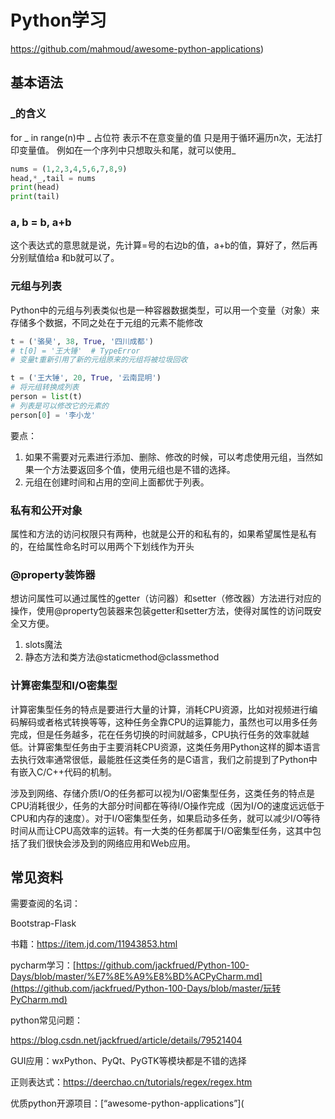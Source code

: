 # Python学习

https://github.com/mahmoud/awesome-python-applications)



## 基本语法

### _的含义

for _ in range(n)中 _ 占位符 表示不在意变量的值 只是用于循环遍历n次，无法打印变量值。
例如在一个序列中只想取头和尾，就可以使用_

```python
nums = (1,2,3,4,5,6,7,8,9)
head,*_,tail = nums
print(head)
print(tail)
```

### a, b = b, a+b

 这个表达式的意思就是说，先计算=号的右边b的值，a+b的值，算好了，然后再分别赋值给a 和b就可以了。

### 元组与列表

Python中的元组与列表类似也是一种容器数据类型，可以用一个变量（对象）来存储多个数据，不同之处在于元组的元素不能修改

```python
t = ('骆昊', 38, True, '四川成都')
# t[0] = '王大锤'  # TypeError
# 变量t重新引用了新的元组原来的元组将被垃圾回收

t = ('王大锤', 20, True, '云南昆明')
# 将元组转换成列表
person = list(t)
# 列表是可以修改它的元素的
person[0] = '李小龙'
```

要点：

1. 如果不需要对元素进行添加、删除、修改的时候，可以考虑使用元组，当然如果一个方法要返回多个值，使用元组也是不错的选择。
2. 元组在创建时间和占用的空间上面都优于列表。



### 私有和公开对象

属性和方法的访问权限只有两种，也就是公开的和私有的，如果希望属性是私有的，在给属性命名时可以用两个下划线作为开头



### @property装饰器

想访问属性可以通过属性的getter（访问器）和setter（修改器）方法进行对应的操作，使用@property包装器来包装getter和setter方法，使得对属性的访问既安全又方便。

1. slots魔法
2. 静态方法和类方法@staticmethod@classmethod



### 计算密集型和I/O密集型

计算密集型任务的特点是要进行大量的计算，消耗CPU资源，比如对视频进行编码解码或者格式转换等等，这种任务全靠CPU的运算能力，虽然也可以用多任务完成，但是任务越多，花在任务切换的时间就越多，CPU执行任务的效率就越低。计算密集型任务由于主要消耗CPU资源，这类任务用Python这样的脚本语言去执行效率通常很低，最能胜任这类任务的是C语言，我们之前提到了Python中有嵌入C/C++代码的机制。

涉及到网络、存储介质I/O的任务都可以视为I/O密集型任务，这类任务的特点是CPU消耗很少，任务的大部分时间都在等待I/O操作完成（因为I/O的速度远远低于CPU和内存的速度）。对于I/O密集型任务，如果启动多任务，就可以减少I/O等待时间从而让CPU高效率的运转。有一大类的任务都属于I/O密集型任务，这其中包括了我们很快会涉及到的网络应用和Web应用。



## 常见资料

需要查阅的名词：

Bootstrap-Flask

书籍：https://item.jd.com/11943853.html

pycharm学习：[https://github.com/jackfrued/Python-100-Days/blob/master/%E7%8E%A9%E8%BD%ACPyCharm.md](https://github.com/jackfrued/Python-100-Days/blob/master/玩转PyCharm.md)

python常见问题：

https://blog.csdn.net/jackfrued/article/details/79521404

GUI应用：wxPython、PyQt、PyGTK等模块都是不错的选择

正则表达式：https://deerchao.cn/tutorials/regex/regex.htm

优质python开源项目：[“awesome-python-applications”](


















